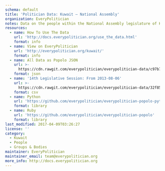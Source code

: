 ```yaml
---
schema: default
title: 'Politician Data: Kuwait — National Assembly'
organization: EveryPolitician
notes: Data on the people within the National Assembly legislature of Kuwait.
resources:
  - name: How To Use The Data
    url: 'http://docs.everypolitician.org/use_the_data.html'
    format: info
  - name: View on EveryPolitician
    url: 'http://everypolitician.org/kuwait/'
    format: info
  - name: All Data as Popolo JSON
    url: >-
      https://cdn.rawgit.com/everypolitician/everypolitician-data/c97b7c4eaea0f18a9b891493800c2858da5751b6/data/Kuwait/National_Assembly/ep-popolo-v1.0.json
    format: json
  - name: '14th Legislative Session: From 2013-08-06'
    url: >-
      https://cdn.rawgit.com/everypolitician/everypolitician-data/32f856c3f2da04bdb00b847047fc2f022fa63956/data/Kuwait/National_Assembly/term-14.csv
    format: csv
  - name: Python
    url: 'https://github.com/everypolitician/everypolitician-popolo-python'
    format: library
  - name: Ruby
    url: 'https://github.com/everypolitician/everypolitician-popolo'
    format: library
last_modified: 2017-04-09T03:26:27
license: ''
category:
  - Kuwait
  - People
  - Groups & Bodies
maintainer: EveryPolitician
maintainer_email: team@everypolitician.org
more_info: http://docs.everypolitician.org
---
```

